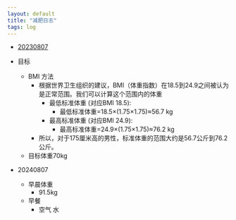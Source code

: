 ```yaml
---
layout: default
title: "减肥日志"
tags: log
---
```


- [20230807](#20230807)

- 目标
  - BMI 方法
    - 根据世界卫生组织的建议，BMI（体重指数）在18.5到24.9之间被认为是正常范围。我们可以计算这个范围内的体重
      - 最低标准体重 (对应BMI 18.5):
        - 最低标准体重=18.5×(1.75×1.75)≈56.7 kg
      - 最高标准体重 (对应BMI 24.9):
        - 最高标准体重=24.9×(1.75×1.75)≈76.2 kg
    - 所以，对于175厘米高的男性，标准体重的范围大约是56.7公斤到76.2公斤。
  - 目标体重70kg
- 20240807
  - 早晨体重
    - 91.5kg
  - 早餐
    - 空气 水
  
